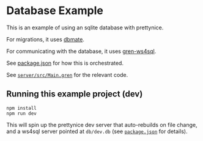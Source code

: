 # Database Example

This is an example of using an sqlite database with prettynice.

For migrations, it uses [dbmate](https://github.com/amacneil/dbmate).

For communicating with the database, it uses [gren-ws4sql](https://github.com/blaix/gren-ws4sql).

See [package.json](package.json) for how this is orchestrated.

See [`server/src/Main.gren`](server/src/Main.gren) for the relevant code.

## Running this example project (dev)

```
npm install
npm run dev
```

This will spin up the prettynice dev server that auto-rebuilds on file change,
and a ws4sql server pointed at `db/dev.db`
(see [`package.json`](package.json) for details).
